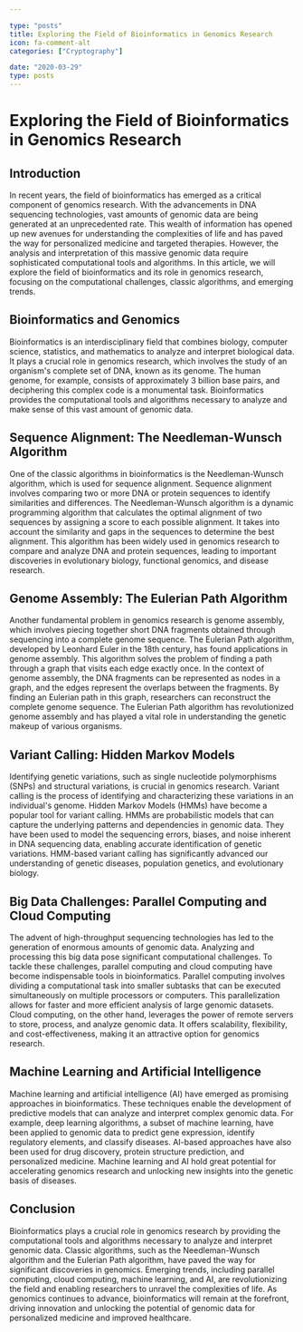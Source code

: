 ```yaml
---

type: "posts"
title: Exploring the Field of Bioinformatics in Genomics Research
icon: fa-comment-alt
categories: ["Cryptography"]

date: "2020-03-29"
type: posts
---
```





# Exploring the Field of Bioinformatics in Genomics Research

## Introduction

In recent years, the field of bioinformatics has emerged as a critical component of genomics research. With the advancements in DNA sequencing technologies, vast amounts of genomic data are being generated at an unprecedented rate. This wealth of information has opened up new avenues for understanding the complexities of life and has paved the way for personalized medicine and targeted therapies. However, the analysis and interpretation of this massive genomic data require sophisticated computational tools and algorithms. In this article, we will explore the field of bioinformatics and its role in genomics research, focusing on the computational challenges, classic algorithms, and emerging trends.

## Bioinformatics and Genomics

Bioinformatics is an interdisciplinary field that combines biology, computer science, statistics, and mathematics to analyze and interpret biological data. It plays a crucial role in genomics research, which involves the study of an organism's complete set of DNA, known as its genome. The human genome, for example, consists of approximately 3 billion base pairs, and deciphering this complex code is a monumental task. Bioinformatics provides the computational tools and algorithms necessary to analyze and make sense of this vast amount of genomic data.

## Sequence Alignment: The Needleman-Wunsch Algorithm

One of the classic algorithms in bioinformatics is the Needleman-Wunsch algorithm, which is used for sequence alignment. Sequence alignment involves comparing two or more DNA or protein sequences to identify similarities and differences. The Needleman-Wunsch algorithm is a dynamic programming algorithm that calculates the optimal alignment of two sequences by assigning a score to each possible alignment. It takes into account the similarity and gaps in the sequences to determine the best alignment. This algorithm has been widely used in genomics research to compare and analyze DNA and protein sequences, leading to important discoveries in evolutionary biology, functional genomics, and disease research.

## Genome Assembly: The Eulerian Path Algorithm

Another fundamental problem in genomics research is genome assembly, which involves piecing together short DNA fragments obtained through sequencing into a complete genome sequence. The Eulerian Path algorithm, developed by Leonhard Euler in the 18th century, has found applications in genome assembly. This algorithm solves the problem of finding a path through a graph that visits each edge exactly once. In the context of genome assembly, the DNA fragments can be represented as nodes in a graph, and the edges represent the overlaps between the fragments. By finding an Eulerian path in this graph, researchers can reconstruct the complete genome sequence. The Eulerian Path algorithm has revolutionized genome assembly and has played a vital role in understanding the genetic makeup of various organisms.

## Variant Calling: Hidden Markov Models

Identifying genetic variations, such as single nucleotide polymorphisms (SNPs) and structural variations, is crucial in genomics research. Variant calling is the process of identifying and characterizing these variations in an individual's genome. Hidden Markov Models (HMMs) have become a popular tool for variant calling. HMMs are probabilistic models that can capture the underlying patterns and dependencies in genomic data. They have been used to model the sequencing errors, biases, and noise inherent in DNA sequencing data, enabling accurate identification of genetic variations. HMM-based variant calling has significantly advanced our understanding of genetic diseases, population genetics, and evolutionary biology.

## Big Data Challenges: Parallel Computing and Cloud Computing

The advent of high-throughput sequencing technologies has led to the generation of enormous amounts of genomic data. Analyzing and processing this big data pose significant computational challenges. To tackle these challenges, parallel computing and cloud computing have become indispensable tools in bioinformatics. Parallel computing involves dividing a computational task into smaller subtasks that can be executed simultaneously on multiple processors or computers. This parallelization allows for faster and more efficient analysis of large genomic datasets. Cloud computing, on the other hand, leverages the power of remote servers to store, process, and analyze genomic data. It offers scalability, flexibility, and cost-effectiveness, making it an attractive option for genomics research.

## Machine Learning and Artificial Intelligence

Machine learning and artificial intelligence (AI) have emerged as promising approaches in bioinformatics. These techniques enable the development of predictive models that can analyze and interpret complex genomic data. For example, deep learning algorithms, a subset of machine learning, have been applied to genomic data to predict gene expression, identify regulatory elements, and classify diseases. AI-based approaches have also been used for drug discovery, protein structure prediction, and personalized medicine. Machine learning and AI hold great potential for accelerating genomics research and unlocking new insights into the genetic basis of diseases.

## Conclusion

Bioinformatics plays a crucial role in genomics research by providing the computational tools and algorithms necessary to analyze and interpret genomic data. Classic algorithms, such as the Needleman-Wunsch algorithm and the Eulerian Path algorithm, have paved the way for significant discoveries in genomics. Emerging trends, including parallel computing, cloud computing, machine learning, and AI, are revolutionizing the field and enabling researchers to unravel the complexities of life. As genomics continues to advance, bioinformatics will remain at the forefront, driving innovation and unlocking the potential of genomic data for personalized medicine and improved healthcare.
